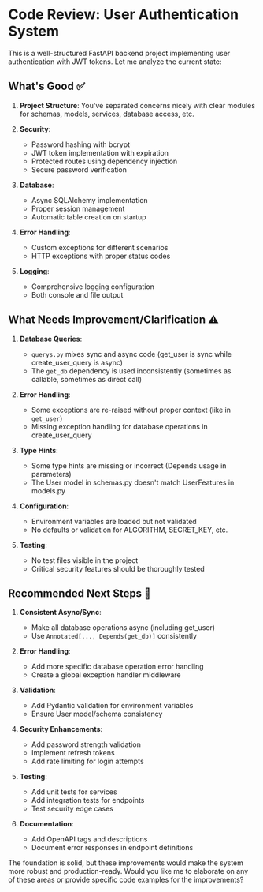 # Code Review: User Authentication System

This is a well-structured FastAPI backend project implementing user authentication with JWT tokens. Let me analyze the current state:

## What's Good ✅

1. **Project Structure**: You've separated concerns nicely with clear modules for schemas, models, services, database access, etc.

2. **Security**:
   - Password hashing with bcrypt
   - JWT token implementation with expiration
   - Protected routes using dependency injection
   - Secure password verification

3. **Database**:
   - Async SQLAlchemy implementation
   - Proper session management
   - Automatic table creation on startup

4. **Error Handling**:
   - Custom exceptions for different scenarios
   - HTTP exceptions with proper status codes

5. **Logging**:
   - Comprehensive logging configuration
   - Both console and file output

## What Needs Improvement/Clarification ⚠️

1. **Database Queries**:
   - `querys.py` mixes sync and async code (get_user is sync while create_user_query is async)
   - The `get_db` dependency is used inconsistently (sometimes as callable, sometimes as direct call)

2. **Error Handling**:
   - Some exceptions are re-raised without proper context (like in `get_user`)
   - Missing exception handling for database operations in create_user_query

3. **Type Hints**:
   - Some type hints are missing or incorrect (Depends usage in parameters)
   - The User model in schemas.py doesn't match UserFeatures in models.py

4. **Configuration**:
   - Environment variables are loaded but not validated
   - No defaults or validation for ALGORITHM, SECRET_KEY, etc.

5. **Testing**:
   - No test files visible in the project
   - Critical security features should be thoroughly tested

## Recommended Next Steps 🚀

1. **Consistent Async/Sync**:
   - Make all database operations async (including get_user)
   - Use `Annotated[..., Depends(get_db)]` consistently

2. **Error Handling**:
   - Add more specific database operation error handling
   - Create a global exception handler middleware

3. **Validation**:
   - Add Pydantic validation for environment variables
   - Ensure User model/schema consistency

4. **Security Enhancements**:
   - Add password strength validation
   - Implement refresh tokens
   - Add rate limiting for login attempts

5. **Testing**:
   - Add unit tests for services
   - Add integration tests for endpoints
   - Test security edge cases

6. **Documentation**:
   - Add OpenAPI tags and descriptions
   - Document error responses in endpoint definitions

The foundation is solid, but these improvements would make the system more robust and production-ready. Would you like me to elaborate on any of these areas or provide specific code examples for the improvements?